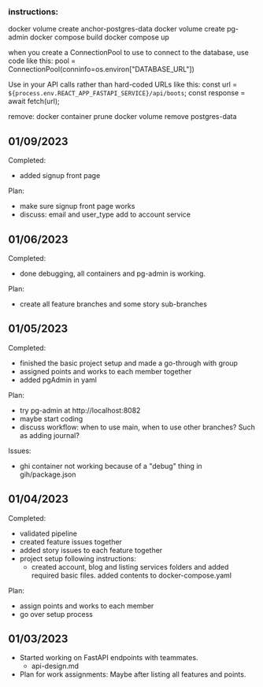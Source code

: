 ### instructions:

docker volume create anchor-postgres-data
docker volume create pg-admin
docker compose build
docker compose up

when you create a ConnectionPool to use to connect to the database, use code like this:
pool = ConnectionPool(conninfo=os.environ["DATABASE_URL"])

Use in your API calls rather than hard-coded URLs like this:
const url = `${process.env.REACT_APP_FASTAPI_SERVICE}/api/boots`;
const response = await fetch(url);

remove:
docker container prune
docker volume remove postgres-data

## 01/09/2023

Completed:

- added signup front page

Plan:

- make sure signup front page works
- discuss: email and user_type add to account service

## 01/06/2023

Completed:

- done debugging, all containers and pg-admin is working.

Plan:

- create all feature branches and some story sub-branches

## 01/05/2023

Completed:

- finished the basic project setup and made a go-through with group
- assigned points and works to each member together
- added pgAdmin in yaml

Plan:

- try pg-admin at http://localhost:8082
- maybe start coding
- discuss workflow: when to use main, when to use other branches? Such as adding journal?

Issues:

- ghi container not working because of a "debug" thing in gih/package.json

## 01/04/2023

Completed:

- validated pipeline
- created feature issues together
- added story issues to each feature together
- project setup following instructions:
  - created account, blog and listing services folders and added required basic files. added contents to docker-compose.yaml

Plan:

- assign points and works to each member
- go over setup process

## 01/03/2023

- Started working on FastAPI endpoints with teammates.
  - api-design.md
- Plan for work assignments: Maybe after listing all features and points.
